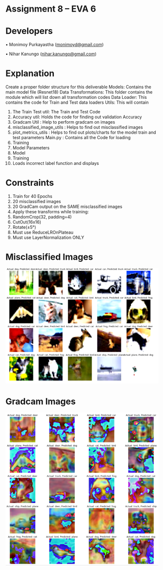 Assignment 8 – EVA 6
==========================
# Developers

• Monimoy Purkayastha (monimoyd@gmail.com)

• Nihar Kanungo (nihar.kanungo@gmail.com)

# Explanation

Create a proper folder structure for this deliverable
Models: Contains the main model file (Resnet18)
Data Transformations: This folder contains the module which will list down all transformation codes
Data Loader: This contains the code for Train and Test data loaders
Utils: This will contain
1.	The Train Test util: The Train and Test Code
2.	 Accuracy util: Holds the code for finding out validation Accuracy
3.	Gradcam Util : Help to perform gradcam on images
4.	misclassified_image_utils : Helps to find out misclassified images
5.	plot_metrics_utils : Helps to find out plots/charts for the model train and test parameters 
Main.py : Contains all the Code for loading
1.	Training 
2.	Model Parameters
3.	Model
4.	Training
5.	Loads incorrect label function and displays 

Constraints 
==============
1.	Train for 40 Epochs
2.	20 misclassified images
3.	20 GradCam output on the SAME misclassified images
4.	Apply these transforms while training:
1.	RandomCrop(32, padding=4)
2.	CutOut(16x16)
3.	Rotate(±5°)
5.	Must use ReduceLROnPlateau
6.	Must use LayerNormalization ONLY


Misclassified Images
=====================
![](images/misclassified.png)

Gradcam Images
=====================
![](images/gradcam.PNG)

